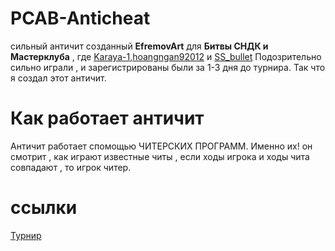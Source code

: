 # PCAB-Anticheat
сильный античит созданный **EfremovArt** для **Битвы СНДК и Мастерклуба** , где [Karaya-1](https://lichess.org/@/karaya-1),[hoangngan92012](https://lichess.org/@/hoangngan92012) и [SS_bullet](https://lichess.org/@/SS_bullet) Подозрительно сильно играли , и зарегистрированы были за 1-3 дня до турнира. Так что я создал этот античит.
# Как работает античит 
Античит работает спомощью ЧИТЕРСКИХ ПРОГРАММ. Именно их! он смотрит , как играют известные читы , если ходы игрока и ходы чита совпадают , то игрок читер. 
# ссылки 
[Турнир](https://lichess.org/tournament/nwYHaeGf)











